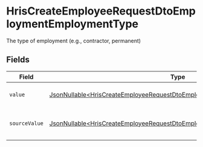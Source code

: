 # HrisCreateEmployeeRequestDtoEmploymentEmploymentType

The type of employment (e.g., contractor, permanent)


## Fields

| Field                                                                                                                                                                        | Type                                                                                                                                                                         | Required                                                                                                                                                                     | Description                                                                                                                                                                  | Example                                                                                                                                                                      |
| ---------------------------------------------------------------------------------------------------------------------------------------------------------------------------- | ---------------------------------------------------------------------------------------------------------------------------------------------------------------------------- | ---------------------------------------------------------------------------------------------------------------------------------------------------------------------------- | ---------------------------------------------------------------------------------------------------------------------------------------------------------------------------- | ---------------------------------------------------------------------------------------------------------------------------------------------------------------------------- |
| `value`                                                                                                                                                                      | [JsonNullable\<HrisCreateEmployeeRequestDtoEmploymentEmploymentTypeValue>](../../models/components/HrisCreateEmployeeRequestDtoEmploymentEmploymentTypeValue.md)             | :heavy_minus_sign:                                                                                                                                                           | The type of the employment.                                                                                                                                                  | permanent                                                                                                                                                                    |
| `sourceValue`                                                                                                                                                                | [JsonNullable\<HrisCreateEmployeeRequestDtoEmploymentEmploymentTypeSourceValue>](../../models/components/HrisCreateEmployeeRequestDtoEmploymentEmploymentTypeSourceValue.md) | :heavy_minus_sign:                                                                                                                                                           | The source value of the employment type.                                                                                                                                     | Permanent                                                                                                                                                                    |